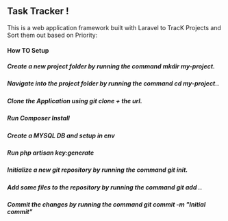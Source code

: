 ## Task Tracker !

This is a web application framework built with Laravel to TracK Projects and Sort them out based on Priority:

#### How TO Setup

##### **Create a new project folder** by running the command **mkdir my-project**.

##### Navigate into the project folder by running the command **cd my-project.**.

##### Clone the Application using **git clone** + the url.

##### Run **Composer Install**

##### Create a MYSQL DB and setup in **env**

##### Run **php artisan key:generate**

##### Initialize a new git repository by running the command **git init**.

##### Add some files to the repository by running the command **git add** ..

##### Commit the changes by running the command **git commit -m "Initial commit**"
